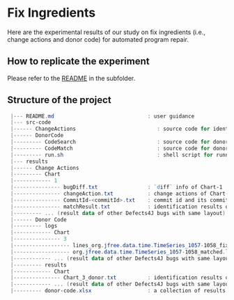 # Fix Ingredients

Here are the experimental results of our study on fix ingredients (i.e., change actions and donor code) for automated program repair.

## How to replicate the experiment

Please refer to the [README](./src-code/README.md) in the subfolder.


## Structure of the project
 ```powershell
  |--- README.md                              : user guidance
  |--- src-code
  |------ ChangeActions                          : source code for identification of change actions
  |------ DonorCode
  |--------- CodeSearch                          : source code for donor code search
  |--------- CodeMatch                           : source code for donor code match
  |--------- run.sh                              : shell script for running donor code search and match 
  |--- results
  |------ Change Actions
  |--------- Chart                                
  |------------ 1
  |--------------- bugDiff.txt                : `diff` info of Chart-1
  |--------------- changeAction.txt           : change actions of Chart-1
  |--------------- CommitId-<commitId>.txt    : commit id and its commit time
  |--------------- matchResult.txt            : identification results of change actions for Chart-1 
  |--------- ... (result data of other Defects4J bugs with same layout)
  |------ Donor Code
  |--------- logs                                
  |------------ Chart
  |--------------- 3
  |------------------ lines_org.jfree.data.time.TimeSeries_1057-1058_fixed.log : similar code snippet
  |------------------ org.jfree.data.time.TimeSeries_1057-1058_matched.log     : matched donor code
  |------------ ... (result data of other Defects4J bugs with same layout)
  |--------- results
  |------------ Chart
  |--------------- Chart_3_donor.txt          : identification results of donor code
  |------------ ... (result data of other Defects4J bugs with same layout)
  |--------- donor-code.xlsx                  : a collection of results for donor code
```
